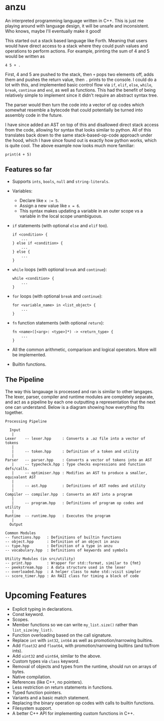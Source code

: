 # anzu
An interpreted programming language written in C++. This is just me playing around with language design, it will be unsafe and inconsistent. Who knows, maybe I'll eventually make it good!

This started out a stack based language like Forth. Meaning that users would have direct access to a stack where they could push values and operations to perform actions. For example, printing the sum of 4 and 5 would be written as

```
4 5 + .
```
First, 4 and 5 are pushed to the stack, then `+` pops two elements off, adds them and pushes the return value, then `.` prints to the console. I could do a lot with this, and implemented basic control flow via `if`, `elif`, `else`, `while`, `break`, `continue` and `end`, as well as functions. This had the benefit of being relatively simple to implement since it didn't require an abstract syntax tree.

The parser would then turn the code into a vector of op codes which somewhat resemble a bytecode that could potentially be turned into assembly code in the future.

I have since added an AST on top of this and disallowed direct stack access from the code, allowing for syntax that looks similar to python. All of this translates back down to the same stack-based-op-code approach under the hood, which I have since found out is exactly how python works, which is quite cool. The above example now looks much more familiar:

```
print(4 + 5)
```

## Features so far
* Supports `ints`, `bools`, `null` and `string-literals`.
* Variables:
    * Declare like `x := 5`.
    * Assign a new value like `x = 6`.
    * This syntax makes updating a variable in an outer scope vs a variable in the local scope unambiguous.
* `if` statements (with optional `else` and `elif` too).

    ```
    if <condition> {
        ...
    } else if <condition> {
        ...
    } else {
        ...
    }
    ```
* `while` loops (with optional `break` and `continue`):

    ```
    while <condition> {
        ...
    }
    ```
* `for` loops (with optional `break` and `continue`):

    ```
    for <variable_name> in <list_object> {
        ...
    }
    ```
* `fn` function statements (with optional `return`):

    ```
    fn <name>([<arg>: <type>]*) -> <return_type> {
        ...
    }
    ```
* All the common arithmetic, comparison and logical operators. More will be implemented.
* Builtin functions.

## The Pipeline
The way this langauage is processed and ran is similar to other langages. The lexer, parser, compiler and runtime modules are completely separate, and act as a pipeline by each one outputting a representation that the next one can understand. Below is a diagram showing how everything fits together.


```
Processing Pipeline

  Input
   |
Lexer    -- lexer.hpp     : Converts a .az file into a vector of tokens
   |
   |     -- token.hpp     : Definition of a token and utility
   |
Parser   -- parser.hpp    : Converts a vector of tokens into an AST
   |     -- typecheck.hpp : Type checks expressions and function defs/calls.
   |     -- optimiser.hpp : Modifies an AST to produce a smaller, equivalent AST
   |
   |     -- ast.hpp       : Definitions of AST nodes and utility
   |
Compiler -- compiler.hpp  : Converts an AST into a program
   |
   |     -- program.hpp   : Definitions of program op codes and utility
   |
Runtime  -- runtime.hpp   : Executes the program
   |
  Output

Common Modules
-- functions.hpp   : Definitions of builtin functions
-- object.hpp      : Definition of an object in anzu
-- type.hpp        : Definition of a type in anzu
-- vocabulary.hpp  : Definitions of keywords and symbols

Utility Modules (in src/utility)
-- print.hpp       : Wrapper for std::format, similar to {fmt}
-- peekstream.hpp  : A data structure used in the lexer
-- overloaded.hpp  : A helper class to make std::visit simpler
-- score_timer.hpp : An RAII class for timing a block of code
```

# Upcoming Features
* Explicit typing in declarations.
* Const keyword.
* Scopes.
* Member functions so we can write `my_list.size()` rather than `list_size(my_list)`.
* Function overloading based on the call signature.
* Replace `int` with `int32`, `int64` as well as promotion/narrowing builtins.
* Add `float32` and `float64`, with promotion/narrowing builtins (and to/from ints).
* Add `uint32` and `uint64`, similar to the above.
* Custom types via `class` keyword.
* Removal of objects and types from the runtime, should run on arrays of bytes.
* Native compilation.
* References (like C++, no pointers).
* Less restriction on return statements in functions.
* Typed function pointers.
* Variants and a basic match statement.
* Replacing the binary operation op codes with calls to builtin functions.
* Filesystem support.
* A better C++ API for implementing custom functions in C++.